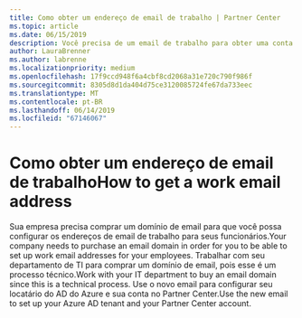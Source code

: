 ```yaml
---
title: Como obter um endereço de email de trabalho | Partner Center
ms.topic: article
ms.date: 06/15/2019
description: Você precisa de um email de trabalho para obter uma conta do Azure AD no Partner Center
author: LauraBrenner
ms.author: labrenne
ms.localizationpriority: medium
ms.openlocfilehash: 17f9ccd948f6a4cbf8cd2068a31e720c790f986f
ms.sourcegitcommit: 8305d8d1da404d75ce3120085724fe67da733eec
ms.translationtype: MT
ms.contentlocale: pt-BR
ms.lasthandoff: 06/14/2019
ms.locfileid: "67146067"
---
```

# <a name="how-to-get-a-work-email-address"></a><span data-ttu-id="01ef9-103">Como obter um endereço de email de trabalho</span><span class="sxs-lookup"><span data-stu-id="01ef9-103">How to get a work email address</span></span>

<span data-ttu-id="01ef9-104">Sua empresa precisa comprar um domínio de email para que você possa configurar os endereços de email de trabalho para seus funcionários.</span><span class="sxs-lookup"><span data-stu-id="01ef9-104">Your company needs to purchase an email domain in order for you to be able to set up work email addresses for your employees.</span></span> <span data-ttu-id="01ef9-105">Trabalhar com seu departamento de TI para comprar um domínio de email, pois esse é um processo técnico.</span><span class="sxs-lookup"><span data-stu-id="01ef9-105">Work with your IT department to buy an email domain since this is a technical process.</span></span> <span data-ttu-id="01ef9-106">Use o novo email para configurar seu locatário do AD do Azure e sua conta no Partner Center.</span><span class="sxs-lookup"><span data-stu-id="01ef9-106">Use the new email to set up your Azure AD tenant and your Partner Center account.</span></span>
